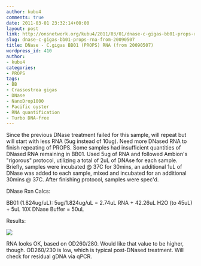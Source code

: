 ```yaml
---
author: kubu4
comments: true
date: 2011-03-01 23:32:14+00:00
layout: post
link: http://onsnetwork.org/kubu4/2011/03/01/dnase-c-gigas-bb01-props-rna-from-20090507/
slug: dnase-c-gigas-bb01-props-rna-from-20090507
title: DNase - C.gigas BB01 (PROPS) RNA (from 20090507)
wordpress_id: 410
author:
- kubu4
categories:
- PROPS
tags:
- BB
- Crassostrea gigas
- DNase
- NanoDrop1000
- Pacific oyster
- RNA quantification
- Turbo DNA-free
---
```


Since the previous DNase treatment failed for this sample, will repeat but will start with less RNA (5ug instead of 10ug). Need more DNased RNA to finish repeating of PROPS. Some samples had insufficient quantities of DNased RNA remaining in BB01. Used 5ug of RNA and followed Ambion's "rigorous" protocol, utilizing a total of 2uL of DNAse for each sample. Briefly, samples were incubated @ 37C for 30mins, an additional 1uL of DNase was added to each sample, mixed and incubated for an additional 30mins @ 37C. After finishing protocol, samples were spec'd.

DNase Rxn Calcs:

BB01 (1.824ug/uL): 5ug/1.824ug/uL = 2.74uL RNA + 42.26uL H2O (to 45uL) + 5uL 10X DNase Buffer = 50uL

Results:

![](http://eagle.fish.washington.edu/Arabidopsis/RNA%20Spec%20Readings/20110301%20DNased%20RNA.JPG)

RNA looks OK, based on OD260/280. Would like that value to be higher, though. OD260/230 is low, which is typical post-DNased treatment. Will check for residual gDNA via qPCR.
